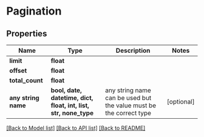 # Pagination


## Properties
Name | Type | Description | Notes
------------ | ------------- | ------------- | -------------
**limit** | **float** |  | 
**offset** | **float** |  | 
**total_count** | **float** |  | 
**any string name** | **bool, date, datetime, dict, float, int, list, str, none_type** | any string name can be used but the value must be the correct type | [optional]

[[Back to Model list]](../README.md#documentation-for-models) [[Back to API list]](../README.md#documentation-for-api-endpoints) [[Back to README]](../README.md)


